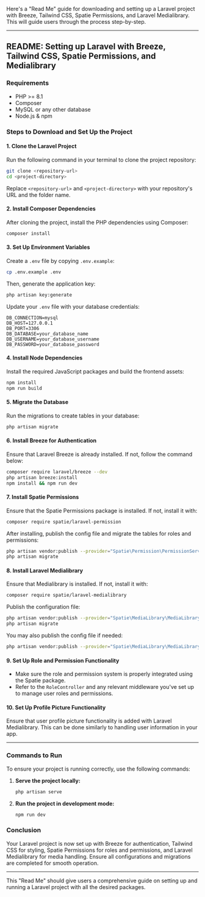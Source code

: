 Here's a "Read Me" guide for downloading and setting up a Laravel project with Breeze, Tailwind CSS, Spatie Permissions, and Laravel Medialibrary. This will guide users through the process step-by-step.

---

## README: Setting up Laravel with Breeze, Tailwind CSS, Spatie Permissions, and Medialibrary

### Requirements
- PHP >= 8.1
- Composer
- MySQL or any other database
- Node.js & npm

### Steps to Download and Set Up the Project

#### 1. Clone the Laravel Project
Run the following command in your terminal to clone the project repository:

```bash
git clone <repository-url>
cd <project-directory>
```

Replace `<repository-url>` and `<project-directory>` with your repository's URL and the folder name.

#### 2. Install Composer Dependencies
After cloning the project, install the PHP dependencies using Composer:

```bash
composer install
```

#### 3. Set Up Environment Variables
Create a `.env` file by copying `.env.example`:

```bash
cp .env.example .env
```

Then, generate the application key:

```bash
php artisan key:generate
```

Update your `.env` file with your database credentials:

```dotenv
DB_CONNECTION=mysql
DB_HOST=127.0.0.1
DB_PORT=3306
DB_DATABASE=your_database_name
DB_USERNAME=your_database_username
DB_PASSWORD=your_database_password
```

#### 4. Install Node Dependencies
Install the required JavaScript packages and build the frontend assets:

```bash
npm install
npm run build
```

#### 5. Migrate the Database
Run the migrations to create tables in your database:

```bash
php artisan migrate
```

#### 6. Install Breeze for Authentication
Ensure that Laravel Breeze is already installed. If not, follow the command below:

```bash
composer require laravel/breeze --dev
php artisan breeze:install
npm install && npm run dev
```

#### 7. Install Spatie Permissions
Ensure that the Spatie Permissions package is installed. If not, install it with:

```bash
composer require spatie/laravel-permission
```

After installing, publish the config file and migrate the tables for roles and permissions:

```bash
php artisan vendor:publish --provider="Spatie\Permission\PermissionServiceProvider"
php artisan migrate
```

#### 8. Install Laravel Medialibrary
Ensure that Medialibrary is installed. If not, install it with:

```bash
composer require spatie/laravel-medialibrary
```

Publish the configuration file:

```bash
php artisan vendor:publish --provider="Spatie\MediaLibrary\MediaLibraryServiceProvider" --tag="migrations"
php artisan migrate
```

You may also publish the config file if needed:

```bash
php artisan vendor:publish --provider="Spatie\MediaLibrary\MediaLibraryServiceProvider" --tag="config"
```

#### 9. Set Up Role and Permission Functionality
- Make sure the role and permission system is properly integrated using the Spatie package.
- Refer to the `RoleController` and any relevant middleware you've set up to manage user roles and permissions.

#### 10. Set Up Profile Picture Functionality
Ensure that user profile picture functionality is added with Laravel Medialibrary. This can be done similarly to handling user information in your app.

---

### Commands to Run
To ensure your project is running correctly, use the following commands:

1. **Serve the project locally:**
   ```bash
   php artisan serve
   ```

2. **Run the project in development mode:**
   ```bash
   npm run dev
   ```

### Conclusion
Your Laravel project is now set up with Breeze for authentication, Tailwind CSS for styling, Spatie Permissions for roles and permissions, and Laravel Medialibrary for media handling. Ensure all configurations and migrations are completed for smooth operation.

---

This "Read Me" should give users a comprehensive guide on setting up and running a Laravel project with all the desired packages.
